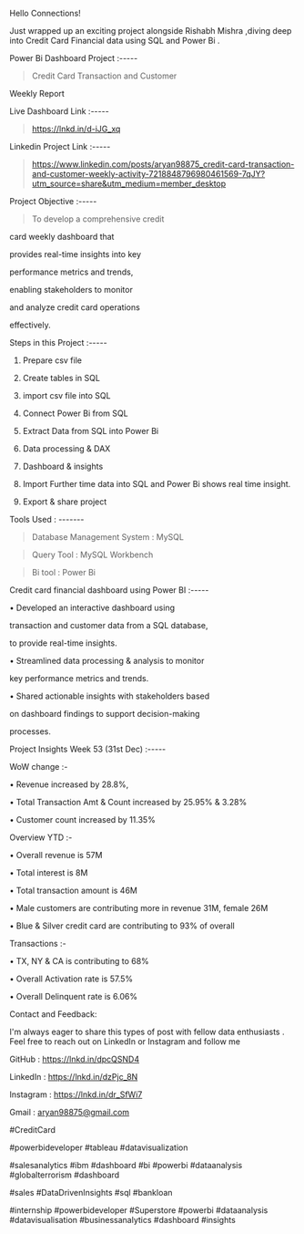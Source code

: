 Hello Connections!

Just wrapped up an exciting project alongside Rishabh Mishra ,diving deep into Credit Card Financial data using SQL and Power Bi .



Power Bi Dashboard Project :-----

> Credit Card Transaction and Customer

 Weekly Report



Live Dashboard Link :----- 

> https://lnkd.in/d-iJG_xq



Linkedin Project Link :----- 

> https://www.linkedin.com/posts/aryan98875_credit-card-transaction-and-customer-weekly-activity-7218848796980461569-7qJY?utm_source=share&utm_medium=member_desktop





Project Objective :-----



> To develop a comprehensive credit

card weekly dashboard that

provides real-time insights into key

performance metrics and trends,

enabling stakeholders to monitor

and analyze credit card operations

effectively.



Steps in this Project :-----



1. Prepare csv file

2. Create tables in SQL

3. import csv file into SQL

4. Connect Power Bi from SQL          

5. Extract Data from SQL into Power Bi

6. Data processing & DAX

7. Dashboard & insights

9. Import Further time data into SQL and Power Bi shows real time insight.

10. Export & share project





Tools Used : -------



 > Database Management System : MySQL 

 > Query Tool         : MySQL Workbench

 > Bi tool          : Power Bi 









Credit card financial dashboard using Power BI :-----



• Developed an interactive dashboard using

transaction and customer data from a SQL database,

to provide real-time insights.

• Streamlined data processing & analysis to monitor

key performance metrics and trends.

• Shared actionable insights with stakeholders based

on dashboard findings to support decision-making

processes.





Project Insights Week 53 (31st Dec) :-----



WoW change :-

• Revenue increased by 28.8%,

• Total Transaction Amt & Count increased by 25.95% & 3.28%

• Customer count increased by 11.35%



Overview YTD :-

• Overall revenue is 57M

• Total interest is 8M

• Total transaction amount is 46M

• Male customers are contributing more in revenue 31M, female 26M

• Blue & Silver credit card are contributing to 93% of overall



Transactions :-

• TX, NY & CA is contributing to 68%

• Overall Activation rate is 57.5%

• Overall Delinquent rate is 6.06%



Contact and Feedback:

I'm always eager to share this types of post with fellow data enthusiasts . Feel free to reach out on LinkedIn or Instagram and follow me



GitHub : https://lnkd.in/dpcQSND4

LinkedIn : https://lnkd.in/dzPjc_8N 

Instagram : https://lnkd.in/dr_SfWi7

Gmail : aryan98875@gmail.com



#CreditCard

#powerbideveloper #tableau #datavisualization

#salesanalytics #ibm #dashboard #bi #powerbi #dataanalysis #globalterrorism #dashboard

#sales #DataDrivenInsights #sql #bankloan

#internship #powerbideveloper #Superstore #powerbi #dataanalysis #datavisualisation #businessanalytics #dashboard #insights
